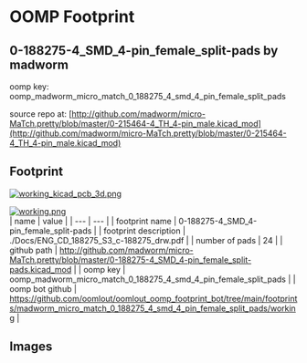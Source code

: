 # OOMP Footprint  
## 0-188275-4_SMD_4-pin_female_split-pads  by madworm  
  
oomp key: oomp_madworm_micro_match_0_188275_4_smd_4_pin_female_split_pads  
  
source repo at: [http://github.com/madworm/micro-MaTch.pretty/blob/master/0-215464-4_TH_4-pin_male.kicad_mod](http://github.com/madworm/micro-MaTch.pretty/blob/master/0-215464-4_TH_4-pin_male.kicad_mod)  
## Footprint  
  
[![working_kicad_pcb_3d.png](working_kicad_pcb_3d_600.png)](working_kicad_pcb_3d.png)  
  
[![working.png](working_600.png)](working.png)  
| name | value | 
| --- | --- | 
| footprint name | 0-188275-4_SMD_4-pin_female_split-pads | 
| footprint description | ./Docs/ENG_CD_188275_S3_c-188275_drw.pdf | 
| number of pads | 24 | 
| github path | http://github.com/madworm/micro-MaTch.pretty/blob/master/0-188275-4_SMD_4-pin_female_split-pads.kicad_mod | 
| oomp key | oomp_madworm_micro_match_0_188275_4_smd_4_pin_female_split_pads | 
| oomp bot github | https://github.com/oomlout/oomlout_oomp_footprint_bot/tree/main/footprints/madworm_micro_match_0_188275_4_smd_4_pin_female_split_pads/working | 
## Images  
